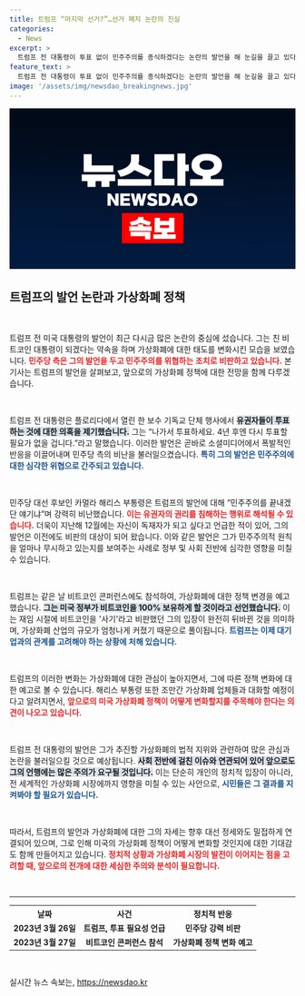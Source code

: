 ```yaml
---
title: 트럼프 “마지막 선거?”…선거 폐지 논란의 진실
categories:
  - News
excerpt: >
  트럼프 전 대통령이 투표 없이 민주주의를 종식하겠다는 논란의 발언을 해 눈길을 끌고 있다. 이후 그는 친 비트코인 대통령이 되겠다고 선언하며 가상화폐에 대한 입장을 180도 바꿨다. 민주당의 반발이 거세다.
feature_text: >
  트럼프 전 대통령이 투표 없이 민주주의를 종식하겠다는 논란의 발언을 해 눈길을 끌고 있다. 이후 그는 친 비트코인 대통령이 되겠다고 선언하며 가상화폐에 대한 입장을 180도 바꿨다. 민주당의 반발이 거세다.
image: '/assets/img/newsdao_breakingnews.jpg'
---
```


<p><img src="/assets/img/newsdao_breakingnews.jpg" alt="firstkoreanews 속보" /></p>

<h2 data-ke-size="size26">트럼프의 발언 논란과 가상화폐 정책</h2>

<p data-ke-size="size16">&nbsp;</p>

<p>트럼프 전 미국 대통령의 발언이 최근 다시금 많은 논란의 중심에 섰습니다. 그는 친 비트코인 대통령이 되겠다는 약속을 하며 가상화폐에 대한 태도를 변화시킨 모습을 보였습니다. <b><span style="color: #ee2323;">민주당 측은 그의 발언을 두고 민주주의를 위협하는 조치로 비판하고 있습니다.</span></b> 본 기사는 트럼프의 발언을 살펴보고, 앞으로의 가상화폐 정책에 대한 전망을 함께 다루겠습니다. </p>

<p data-ke-size="size16">&nbsp;</p>

<p>트럼프 전 대통령은 플로리다에서 열린 한 보수 기독교 단체 행사에서 <b><span style="background-color: #21538527;">유권자들이 투표하는 것에 대한 의혹을 제기했습니다.</span></b> 그는 “나가서 투표하세요. 4년 후엔 다시 투표할 필요가 없을 겁니다.”라고 말했습니다. 이러한 발언은 곧바로 소셜미디어에서 폭발적인 반응을 이끌어내며 민주당 측의 비난을 불러일으켰습니다. <b><span style="color: #1a5490;">특히 그의 발언은 민주주의에 대한 심각한 위협으로 간주되고 있습니다.</span></b> </p>

<p data-ke-size="size16">&nbsp;</p>

<p>민주당 대선 후보인 카멀라 해리스 부통령은 트럼프의 발언에 대해 “민주주의를 끝내겠단 얘기냐”며 강력히 비난했습니다. <b><span style="color: #ee2323;">이는 유권자의 권리를 침해하는 행위로 해석될 수 있습니다.</span></b> 더욱이 지난해 12월에는 자신이 독재자가 되고 싶다고 언급한 적이 있어, 그의 발언은 이전에도 비판의 대상이 되어 왔습니다. 이와 같은 발언은 그가 민주주의적 원칙을 얼마나 무시하고 있는지를 보여주는 사례로 정부 및 사회 전반에 심각한 영향을 미칠 수 있습니다. </p>

<p data-ke-size="size16">&nbsp;</p>

<p>트럼프는 같은 날 비트코인 콘퍼런스에도 참석하여, 가상화폐에 대한 정책 변경을 예고했습니다. <b><span style="background-color: #21538527;">그는 미국 정부가 비트코인을 100% 보유하게 할 것이라고 선언했습니다.</span></b> 이는 재임 시절에 비트코인을 '사기'라고 비판했던 그의 입장이 완전히 뒤바뀐 것을 의미하며, 가상화폐 산업의 규모가 엄청나게 커졌기 때문으로 풀이됩니다. <b><span style="color: #1a5490;">트럼프는 이제 대기업과의 관계를 고려해야 하는 상황에 처해 있습니다.</span></b></p>

<p data-ke-size="size16">&nbsp;</p>

<p>트럼프의 이러한 변화는 가상화폐에 대한 관심이 높아지면서, 그에 따른 정책 변화에 대한 예고로 볼 수 있습니다. 해리스 부통령 또한 조만간 가상화폐 업체들과 대화할 예정이다고 알려지면서, <b><span style="color: #ee2323;">앞으로의 미국 가상화폐 정책이 어떻게 변화할지를 주목해야 한다는 의견이 나오고 있습니다.</span></b></p>

<p data-ke-size="size16">&nbsp;</p>

<p>트럼프 전 대통령의 발언은 그가 추진할 가상화폐의 법적 지위와 관련하여 많은 관심과 논란을 불러일으킬 것으로 예상됩니다. <b><span style="background-color: #21538527;">사회 전반에 걸친 이슈와 연관되어 있어 앞으로도 그의 언행에는 많은 주의가 요구될 것입니다.</span></b> 이는 단순히 개인의 정치적 입장이 아니라, 전 세계적인 가상화폐 시장에까지 영향을 미칠 수 있는 사안으로, <b><span style="color: #1a5490;">시민들은 그 결과를 지켜봐야 할 필요가 있습니다.</span></b> </p>

<p data-ke-size="size16">&nbsp;</p>

<p>따라서, 트럼프의 발언과 가상화폐에 대한 그의 자세는 향후 대선 정세와도 밀접하게 연결되어 있으며, 그로 인해 미국의 가상화폐 정책이 어떻게 변화할 것인지에 대한 기대감도 함께 만들어지고 있습니다. <b><span style="color: #ee2323;">정치적 상황과 가상화폐 시장의 발전이 이어지는 점을 고려할 때, 앞으로의 전개에 대한 세심한 주의와 분석이 필요합니다.</span></b> </p>

<p data-ke-size="size16">&nbsp;</p> 

<hr />

<table style="border-collapse: collapse; width: 100%;">
    <tr>
        <th style="text-align: center; height: 17px;"><b>날짜</b></th>
        <th style="text-align: center; height: 17px;"><b>사건</b></th>
        <th style="text-align: center; height: 17px;"><b>정치적 반응</b></th>
    </tr>
    <tr>
        <td style="text-align: center; height: 17px;"><b>2023년 3월 26일</b></td>
        <td style="text-align: center; height: 17px;"><b>트럼프, 투표 필요성 언급</b></td>
        <td style="text-align: center; height: 17px;"><b>민주당 강력 비판</b></td>
    </tr>
    <tr>
        <td style="text-align: center; height: 17px;"><b>2023년 3월 27일</b></td>
        <td style="text-align: center; height: 17px;"><b>비트코인 콘퍼런스 참석</b></td>
        <td style="text-align: center; height: 17px;"><b>가상화폐 정책 변화 예고</b></td>
    </tr>
</table>

<p data-ke-size="size16">&nbsp;</p>
실시간 뉴스 속보는, <a href="https://newsdao.kr" rel="dofollow">https://newsdao.kr</a>



